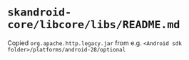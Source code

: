 # `skandroid-core/libcore/libs/README.md`
Copied `org.apache.http.legacy.jar` from e.g. 
`<Android sdk folder>/platforms/android-28/optional`

